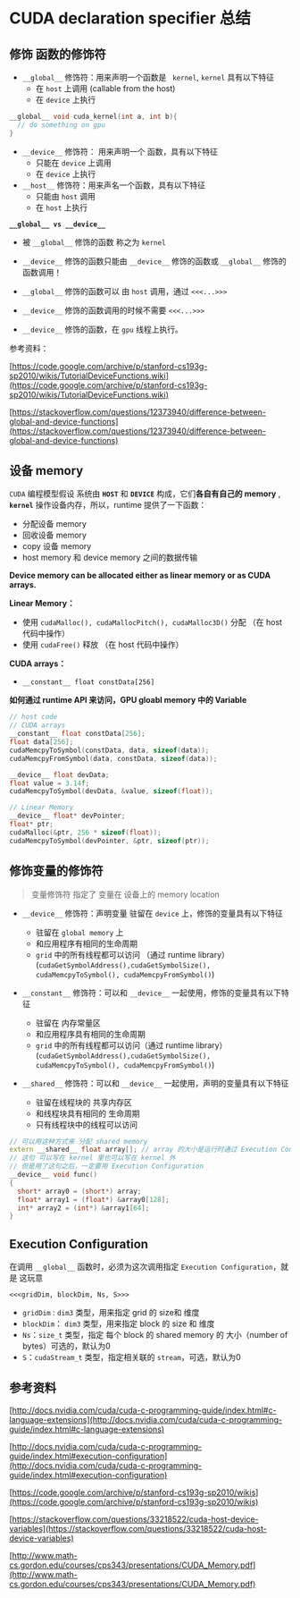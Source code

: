 # CUDA declaration specifier 总结



## 修饰 函数的修饰符

* `__global__` 修饰符：用来声明一个函数是 ` kernel`, `kernel` 具有以下特征
  * 在 `host` 上调用 (callable from the host)
  * 在 `device` 上执行

```c++
__global__ void cuda_kernel(int a, int b){
  // do something on gpu
}
```

* `__device__` 修饰符： 用来声明一个 函数，具有以下特征
  * 只能在 `device` 上调用
  * 在 `device` 上执行
* `__host__` 修饰符：用来声名一个函数，具有以下特征
  * 只能由 `host` 调用
  * 在 `host` 上执行




**`__global__ vs __device__`**

* 被 `__global__` 修饰的函数 称之为 `kernel`


* `__device__` 修饰的函数只能由  `__device__` 修饰的函数或 `__global__` 修饰的函数调用！
* `__global__` 修饰的函数可以 由 `host` 调用，通过 `<<<...>>>`
* `__device__` 修饰的函数调用的时候不需要 `<<<...>>>`
* `__device__` 修饰的函数，在  `gpu` 线程上执行。

参考资料：

[https://code.google.com/archive/p/stanford-cs193g-sp2010/wikis/TutorialDeviceFunctions.wiki](https://code.google.com/archive/p/stanford-cs193g-sp2010/wikis/TutorialDeviceFunctions.wiki)

[https://stackoverflow.com/questions/12373940/difference-between-global-and-device-functions](https://stackoverflow.com/questions/12373940/difference-between-global-and-device-functions)





## 设备 memory

`CUDA` 编程模型假设 系统由 **`HOST`** 和 **`DEVICE`** 构成，它们**各自有自己的 memory** , **`kernel`**  操作设备内存，所以，runtime 提供了一下函数：

* 分配设备 memory
* 回收设备 memory
* copy 设备  memory
* host memory 和 device memory 之间的数据传输



**Device memory can be allocated either as linear memory or as CUDA arrays.**



**Linear Memory：**

* 使用 `cudaMalloc(), cudaMallocPitch(), cudaMalloc3D()` 分配 （在 host 代码中操作）
* 使用 `cudaFree()` 释放 （在 host 代码中操作）

**CUDA arrays：**

* `__constant__ float constData[256]`



**如何通过 runtime API 来访问，GPU gloabl memory 中的 Variable**

```c++
// host code
// CUDA arrays
__constant__ float constData[256]; 
float data[256]; 
cudaMemcpyToSymbol(constData, data, sizeof(data)); 
cudaMemcpyFromSymbol(data, constData, sizeof(data)); 

__device__ float devData; 
float value = 3.14f; 
cudaMemcpyToSymbol(devData, &value, sizeof(float)); 

// Linear Memory
__device__ float* devPointer; 
float* ptr; 
cudaMalloc(&ptr, 256 * sizeof(float)); 
cudaMemcpyToSymbol(devPointer, &ptr, sizeof(ptr));

```







## 修饰变量的修饰符

> 变量修饰符 指定了 变量在 设备上的 memory location

* `__device__` 修饰符：声明变量 驻留在 `device` 上，修饰的变量具有以下特征

  * 驻留在 `global memory` 上
  * 和应用程序有相同的生命周期
  * `grid` 中的所有线程都可以访问 （通过 runtime library）(`cudaGetSymbolAddress(),cudaGetSymbolSize(), cudaMemcpyToSymbol(), cudaMemcpyFromSymbol()`)

* `__constant__` 修饰符：可以和 `__device__` 一起使用，修饰的变量具有以下特征

  * 驻留在 内存常量区
  * 和应用程序具有相同的生命周期
  * `grid` 中的所有线程都可以访问（通过 runtime library） (`cudaGetSymbolAddress(),cudaGetSymbolSize(), cudaMemcpyToSymbol(), cudaMemcpyFromSymbol()`)

* `__shared__` 修饰符：可以和 `__device__` 一起使用，声明的变量具有以下特征

  * 驻留在线程块的 共享内存区
  * 和线程块具有相同的 生命周期
  * 只有线程块中的线程可以访问




```c++
// 可以用这种方式来 分配 shared memory
extern __shared__ float array[]; // array 的大小是运行时通过 Execution Configuration
// 这句 可以写在 kernel 里也可以写在 kernel 外
// 但是用了这句之后，一定要用 Execution Configuration
__device__ void func()
{
  short* array0 = (short*) array;
  float* array1 = (float*) &array0[128];
  int* array2 = (int*) &array1[64];
}
```



## Execution Configuration

在调用 `__global__` 函数时，必须为这次调用指定 `Execution Configuration`，就是 这玩意

 `<<<gridDim, blockDim, Ns, S>>>`

* `gridDim` : `dim3` 类型，用来指定 grid 的 size和 维度
* `blockDim`： `dim3` 类型，用来指定 block 的 size 和 维度
* `Ns`：`size_t` 类型，指定 每个 block 的 shared memory 的 大小（number of bytes）可选的，默认为0
* `S`：`cudaStream_t` 类型，指定相关联的 `stream`，可选，默认为0





## 参考资料

[http://docs.nvidia.com/cuda/cuda-c-programming-guide/index.html#c-language-extensions](http://docs.nvidia.com/cuda/cuda-c-programming-guide/index.html#c-language-extensions)

[http://docs.nvidia.com/cuda/cuda-c-programming-guide/index.html#execution-configuration](http://docs.nvidia.com/cuda/cuda-c-programming-guide/index.html#execution-configuration)

[https://code.google.com/archive/p/stanford-cs193g-sp2010/wikis](https://code.google.com/archive/p/stanford-cs193g-sp2010/wikis)

[https://stackoverflow.com/questions/33218522/cuda-host-device-variables](https://stackoverflow.com/questions/33218522/cuda-host-device-variables)

[http://www.math-cs.gordon.edu/courses/cps343/presentations/CUDA_Memory.pdf](http://www.math-cs.gordon.edu/courses/cps343/presentations/CUDA_Memory.pdf)





